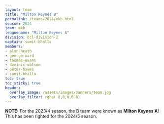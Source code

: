 ```yaml
---
layout: team
title: "Milton Keynes B"
permalink: /teams/2024/mkb.html
season: 2024
team: mkb
leaguename: "Milton Keynes A"
division: bcl-division-2
captain: sumit-bhalla
members:
- alan-heath
- george-ward
- thomas-evans
- dominic-watson
- peter-hawes
- sumit-bhalla
toc: true
toc_sticky: true
header:
  overlay_image: /assets/images/banners/team.jpg
  overlay_filter: rgba( 0,0,0,0.8)
---
```


**NOTE:** For the 2023/4 season, the B team were known as **Milton Keynes A**! This has been righted for the 2024/5 season.
